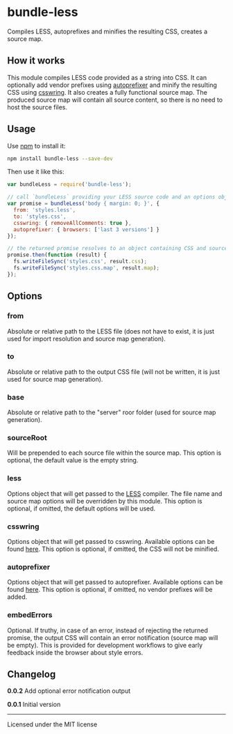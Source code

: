 # bundle-less

Compiles LESS, autoprefixes and minifies the resulting CSS, creates a source map.

## How it works

This module compiles LESS code provided as a string into CSS. It can optionally add vendor prefixes using [autoprefixer](https://www.npmjs.com/package/autoprefixer) and minify the resulting CSS using [csswring](https://www.npmjs.com/package/csswring). It also creates a fully functional source map. The produced source map will contain all source content, so there is no need to host the source files.

## Usage

Use [npm](http://npmjs.org) to install it:

~~~sh
npm install bundle-less --save-dev
~~~

Then use it like this:

~~~js
var bundleLess = require('bundle-less');

// call `bundleLess` providing your LESS source code and an options object:
var promise = bundleLess('body { margin: 0; }', {
  from: 'styles.less',
  to: 'styles.css',
  csswring: { removeAllComments: true },
  autoprefixer: { browsers: ['last 3 versions'] }
});

// the returned promise resolves to an object containing CSS and source map:
promise.then(function (result) {
  fs.writeFileSync('styles.css', result.css);
  fs.writeFileSync('styles.css.map', result.map);
});
~~~

## Options

### from

Absolute or relative path to the LESS file (does not have to exist, it is just used for import resolution and source map generation).

### to

Absolute or relative path to the output CSS file (will not be written, it is just used for source map generation).

### base

Absolute or relative path to the "server" roor folder (used for source map generation).

### sourceRoot

Will be prepended to each source file within the source map. This option is optional, the default value is the empty string.

### less

Options object that will get passed to the [LESS](http://lesscss.org/) compiler. The file name and source map options will be overridden by this module. This option is optional, if omitted, the default options will be used.

### csswring

Options object that will get passed to csswring. Available options can be found [here](https://www.npmjs.com/package/csswring#options). This option is optional, if omitted, the CSS will not be minified.

### autoprefixer

Options object that will get passed to autoprefixer. Available options can be found [here](https://www.npmjs.com/package/autoprefixer-core#usage). This option is optional, if omitted, no vendor prefixes will be added.

### embedErrors

Optional. If truthy, in case of an error, instead of rejecting the returned promise, the output CSS will contain an error notification (source map will be empty). This is provided for development workflows to give early feedback inside the browser about style errors.

## Changelog

__0.0.2__ Add optional error notification output

__0.0.1__ Initial version

---
Licensed under the MIT license
